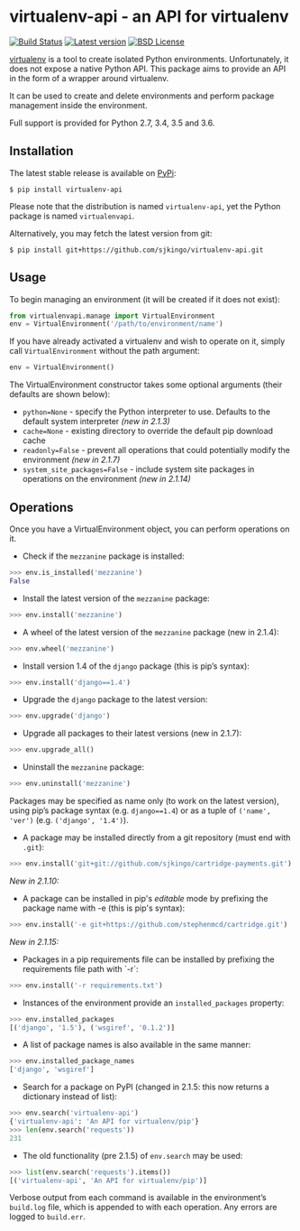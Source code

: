 # virtualenv-api - an API for virtualenv

[![Build Status](https://travis-ci.org/sjkingo/virtualenv-api.svg)](https://travis-ci.org/sjkingo/virtualenv-api)
[![Latest version](https://img.shields.io/pypi/v/virtualenv-api.svg)](https://pypi.python.org/pypi/virtualenv-api)
[![BSD License](https://img.shields.io/pypi/l/virtualenv-api.svg)](https://github.com/sjkingo/virtualenv-api/blob/master/LICENSE)

[virtualenv](http://www.virtualenv.org/) is a tool to create isolated Python
environments. Unfortunately, it does not expose a native Python API. This
package aims to provide an API in the form of a wrapper around virtualenv.

It can be used to create and delete environments and perform package management
inside the environment.

Full support is provided for Python 2.7, 3.4, 3.5 and 3.6.

## Installation

The latest stable release is available on [PyPi](https://pypi.python.org/pypi/virtualenv-api):

    $ pip install virtualenv-api

Please note that the distribution is named `virtualenv-api`, yet the Python package is named `virtualenvapi`.

Alternatively, you may fetch the latest version from git:

    $ pip install git+https://github.com/sjkingo/virtualenv-api.git

## Usage

To begin managing an environment (it will be created if it does not exist):

```python
from virtualenvapi.manage import VirtualEnvironment
env = VirtualEnvironment('/path/to/environment/name')
```

If you have already activated a virtualenv and wish to operate on it, simply call `VirtualEnvironment` without the path argument:

```python
env = VirtualEnvironment()
```

The VirtualEnvironment constructor takes some optional arguments (their defaults are shown below):

- `python=None` - specify the Python interpreter to use. Defaults to the default system interpreter *(new in 2.1.3)*
- `cache=None` - existing directory to override the default pip download cache
- `readonly=False` - prevent all operations that could potentially modify the environment *(new in 2.1.7)*
- `system_site_packages=False` - include system site packages in operations on the environment *(new in 2.1.14)*

## Operations

Once you have a VirtualEnvironment object, you can perform operations on it.

- Check if the `mezzanine` package is installed:

```python
>>> env.is_installed('mezzanine')
False
```

- Install the latest version of the `mezzanine` package:

```python
>>> env.install('mezzanine')
```

- A wheel of the latest version of the `mezzanine` package (new in 2.1.4):

```python
>>> env.wheel('mezzanine')
```

- Install version 1.4 of the `django` package (this is pip’s syntax):

```python
>>> env.install('django==1.4')
```

- Upgrade the `django` package to the latest version:

```python
>>> env.upgrade('django')
```

- Upgrade all packages to their latest versions (new in 2.1.7):

```python
>>> env.upgrade_all()
```

- Uninstall the `mezzanine` package:

```python
>>> env.uninstall('mezzanine')
```

Packages may be specified as name only (to work on the latest version), using
pip’s package syntax (e.g. `django==1.4`) or as a tuple of `('name', 'ver')`
(e.g. `('django', '1.4')`).

- A package may be installed directly from a git repository (must end with `.git`):

```python
>>> env.install('git+git://github.com/sjkingo/cartridge-payments.git')
```

*New in 2.1.10:*

- A package can be installed in pip's *editable* mode by prefixing the package name with -e (this is pip's syntax):

```python
>>> env.install('-e git+https://github.com/stephenmcd/cartridge.git')
```

*New in 2.1.15:*

- Packages in a pip requirements file can be installed by prefixing the requirements file path with \`-r\`:

```python
>>> env.install('-r requirements.txt')
```

- Instances of the environment provide an `installed_packages` property:

```python
>>> env.installed_packages
[('django', '1.5'), ('wsgiref', '0.1.2')]
```

- A list of package names is also available in the same manner:

```python
>>> env.installed_package_names
['django', 'wsgiref']
```

- Search for a package on PyPI (changed in 2.1.5: this now returns a dictionary instead of list):

```python
>>> env.search('virtualenv-api')
{'virtualenv-api': 'An API for virtualenv/pip'}
>>> len(env.search('requests'))
231
```

- The old functionality (pre 2.1.5) of `env.search` may be used:

```python
>>> list(env.search('requests').items())
[('virtualenv-api', 'An API for virtualenv/pip')]
```

Verbose output from each command is available in the environment’s `build.log`
file, which is appended to with each operation. Any errors are logged to
`build.err`.
